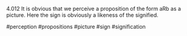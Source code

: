 4.012 It is obvious that we perceive a proposition of the form aRb as a picture. Here the sign is obviously a likeness of the signified.

#perception #propositions #picture #sign #signification 